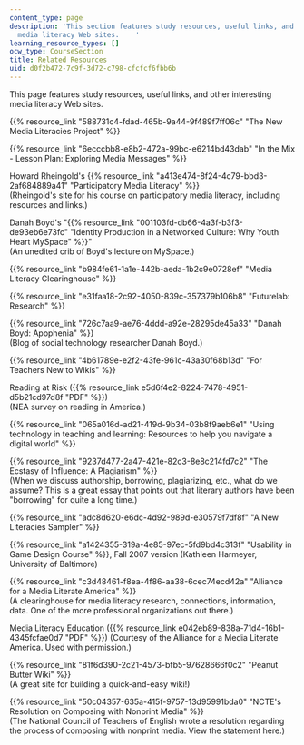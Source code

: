 ```yaml
---
content_type: page
description: 'This section features study resources, useful links, and other interesting
  media literacy Web sites.    '
learning_resource_types: []
ocw_type: CourseSection
title: Related Resources
uid: d0f2b472-7c9f-3d72-c798-cfcfcf6fbb6b
---
```


This page features study resources, useful links, and other interesting media literacy Web sites.

{{% resource_link "588731c4-fdad-465b-9a44-9f489f7ff06c" "The New Media Literacies Project" %}}

{{% resource_link "6ecccbb8-e8b2-472a-99bc-e6214bd43dab" "In the Mix - Lesson Plan: Exploring Media Messages" %}}

Howard Rheingold's {{% resource_link "a413e474-8f24-4c79-bbd3-2af684889a41" "Participatory Media Literacy" %}}  
(Rheingold's site for his course on participatory media literacy, including resources and links.)

Danah Boyd's "{{% resource_link "001103fd-db66-4a3f-b3f3-de93eb6e73fc" "Identity Production in a Networked Culture: Why Youth Heart MySpace" %}}"  
(An unedited crib of Boyd's lecture on MySpace.)

{{% resource_link "b984fe61-1a1e-442b-aeda-1b2c9e0728ef" "Media Literacy Clearinghouse" %}}

{{% resource_link "e31faa18-2c92-4050-839c-357379b106b8" "Futurelab: Research" %}}

{{% resource_link "726c7aa9-ae76-4ddd-a92e-28295de45a33" "Danah Boyd: Apophenia" %}}  
(Blog of social technology researcher Danah Boyd.)

{{% resource_link "4b61789e-e2f2-43fe-961c-43a30f68b13d" "For Teachers New to Wikis" %}}

Reading at Risk ({{% resource_link e5d6f4e2-8224-7478-4951-d5b21cd97d8f "PDF" %}})  
(NEA survey on reading in America.)

{{% resource_link "065a016d-ad21-419d-9b34-03b8f9aeb6e1" "Using technology in teaching and learning: Resources to help you navigate a digital world" %}}

{{% resource_link "9237d477-2a47-421e-82c3-8e8c214fd7c2" "The Ecstasy of Influence: A Plagiarism" %}}  
(When we discuss authorship, borrowing, plagiarizing, etc., what do we assume? This is a great essay that points out that literary authors have been "borrowing" for quite a long time.)

{{% resource_link "adc8d620-e6dc-4d92-989d-e30579f7df8f" "A New Literacies Sampler" %}}

{{% resource_link "a1424355-319a-4e85-97ec-5fd9bd4c313f" "Usability in Game Design Course" %}}, Fall 2007 version (Kathleen Harmeyer, University of Baltimore)

{{% resource_link "c3d48461-f8ea-4f86-aa38-6cec74ecd42a" "Alliance for a Media Literate America" %}}  
(A clearinghouse for media literacy research, connections, information, data. One of the more professional organizations out there.)

Media Literacy Education ({{% resource_link e042eb89-838a-71d4-16b1-4345fcfae0d7 "PDF" %}}) (Courtesy of the Alliance for a Media Literate America. Used with permission.)

{{% resource_link "81f6d390-2c21-4573-bfb5-97628666f0c2" "Peanut Butter Wiki" %}}  
(A great site for building a quick-and-easy wiki!)

{{% resource_link "50c04357-635a-415f-9757-13d95991bda0" "NCTE's Resolution on Composing with Nonprint Media" %}}  
(The National Council of Teachers of English wrote a resolution regarding the process of composing with nonprint media. View the statement here.)